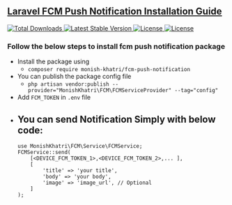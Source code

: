 ## [Laravel FCM Push Notification Installation Guide](https://packagist.org/packages/monish-khatri/fcm-push-notification)
<p>
    <a href="https://packagist.org/packages/monish-khatri/fcm-push-notification">
        <img src="https://img.shields.io/packagist/dt/monish-khatri/fcm-push-notification" alt="Total Downloads">
    </a>
    <a href="https://packagist.org/packages/monish-khatri/fcm-push-notification">
        <img src="https://img.shields.io/packagist/v/monish-khatri/fcm-push-notification" alt="Latest Stable Version">
    </a>
    <a href="https://packagist.org/packages/monish-khatri/fcm-push-notification">
        <img src="https://img.shields.io/packagist/l/monish-khatri/fcm-push-notification" alt="License">
    </a>
    <a href="https://packagist.org/packages/monish-khatri/fcm-push-notification">
        <img src="https://img.shields.io/packagist/stars/monish-khatri/fcm-push-notification" alt="License">
    </a>
</p>

### Follow the below steps to install fcm push notification package
- Install the package using
  - `composer require monish-khatri/fcm-push-notification`
- You can publish the package config file
  - `php artisan vendor:publish --provider="MonishKhatri\FCM\FCMServiceProvider" --tag="config"`
- Add `FCM_TOKEN` in `.env` file
- You can send Notification Simply with below code:
    -
    ```
    use MonishKhatri\FCM\Service\FCMService;
    FCMService::send(
        [<DEVICE_FCM_TOKEN_1>,<DEVICE_FCM_TOKEN_2>,... ],
        [
            'title' => 'your title',
            'body' => 'your body',
            'image' => 'image_url', // Optional
        ]
    );
    ```
